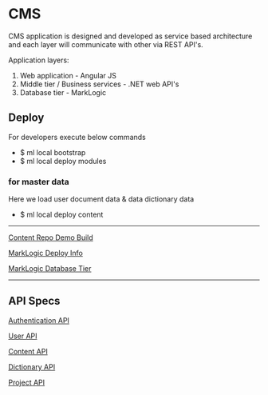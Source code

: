 # CMS

CMS application is designed and developed as service based architecture and each layer will communicate with other via REST API's.  

Application layers:

1. Web application - Angular JS
2. Middle tier / Business services - .NET web API's
3. Database tier - MarkLogic

## Deploy
For developers execute below commands
* $ ml local bootstrap
* $ ml local deploy modules

### for master data 
Here we load user document data & data dictionary data
* $ ml local deploy content

***

[Content Repo Demo Build](http://ec2-54-209-174-53.compute-1.amazonaws.com:8060/)

[MarkLogic Deploy Info](../../wiki/MarkLogic-Deploy-Info)

[MarkLogic Database Tier](../../wiki/MarkLogic-Database-Tier)

***

## API Specs

[Authentication API](../../wiki/Authentication-API)

[User API](../../wiki/User-API)

[Content API](../../wiki/Content-API)

[Dictionary API](../../wiki/Dictionary-API)

[Project API](../../wiki/Project-API)

